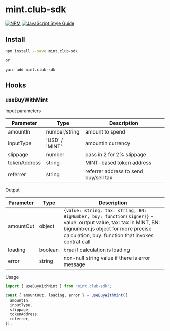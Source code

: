 # mint.club-sdk

>

[![NPM](https://img.shields.io/npm/v/mint.club-sdk.svg)](https://www.npmjs.com/package/mint.club-sdk) [![JavaScript Style Guide](https://img.shields.io/badge/code_style-standard-brightgreen.svg)](https://standardjs.com)

## Install

```bash
npm install --save mint.club-sdk

or

yarn add mint.club-sdk
```

## Hooks

### useBuyWithMint

Input parameters

| Parameter    | Type           | Description                           |
| ------------ | -------------- | ------------------------------------- |
| amountIn     | number/string  | amount to spend                       |
| inputType    | 'USD' / 'MINT' | amountIn currency                     |
| slippage     | number         | pass in 2 for 2% slippage             |
| tokenAddress | string         | MINT-based token address              |
| referrer     | string         | referrer address to send buy/sell tax |

Output

| Parameter | Type    | Description                                                                                                                                                                                                 |
| --------- | ------- | ----------------------------------------------------------------------------------------------------------------------------------------------------------------------------------------------------------- |
| amountOut | object  | `{value: string, tax: string, BN: BigNumber, buy: function(signer)}` - value: output value, tax: tax in MINT, BN: bignumber.js object for more precise calculation, buy: function that invokes contrat call |
| loading   | boolean | `true` if calculation is loading                                                                                                                                                                            |
| error     | string  | non-null string value if there is error message                                                                                                                                                             |

Usage

```jsx
import { useBuyWithMint } from "mint.club-sdk";

const { amountOut, loading, error } = useBuyWithMint({
  amountIn,
  inputType,
  slippage,
  tokenAddress,
  referrer,
});
```
